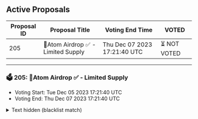 ## Active Proposals

| Proposal ID | Proposal Title | Voting End Time | VOTED |
|-------------|----------------|-----------------|-------|
| 205 | 💎Atom Airdrop ✅ - Limited Supply | Thu Dec 07 2023 17:21:40 UTC | ⏳ NOT VOTED |

---

### 🗳 205: 💎Atom Airdrop ✅ - Limited Supply
- Voting Start: Tue Dec 05 2023 17:21:40 UTC
- Voting End: Thu Dec 07 2023 17:21:40 UTC

<details>
<summary>Text hidden (blacklist match)</summary>
 
</details>

